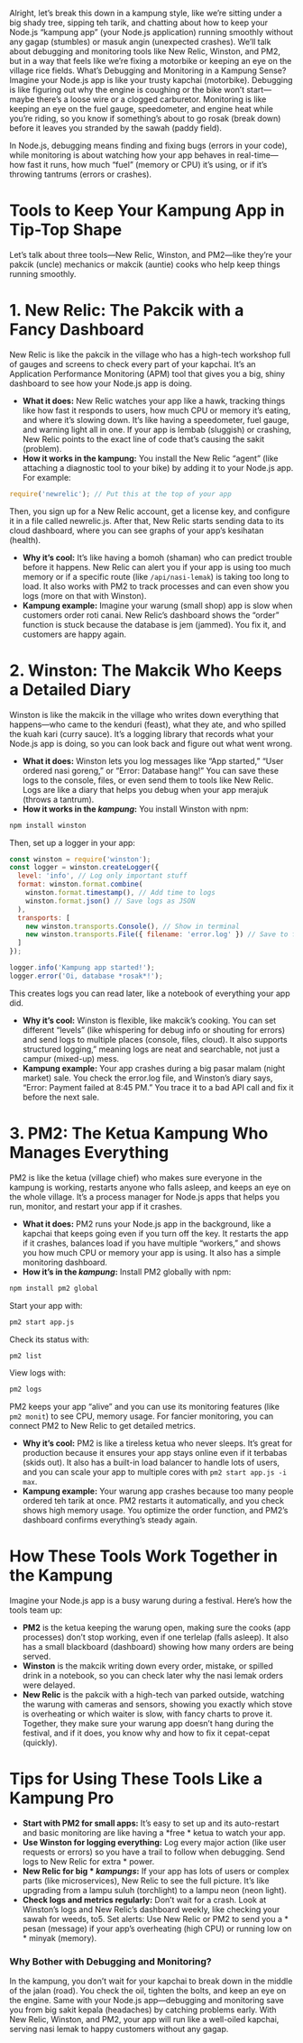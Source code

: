 Alright, let’s break this down in a kampung style, like we’re sitting under a big shady tree, sipping teh tarik, and chatting about how to keep your Node.js “kampung app” (your Node.js application) running smoothly without any gagap (stumbles) or masuk angin (unexpected crashes). We’ll talk about debugging and monitoring tools like New Relic, Winston, and PM2, but in a way that feels like we’re fixing a motorbike or keeping an eye on the village rice fields.
What’s Debugging and Monitoring in a Kampung Sense?
Imagine your Node.js app is like your trusty kapchai (motorbike). Debugging is like figuring out why the engine is coughing or the bike won’t start—maybe there’s a loose wire or a clogged carburetor. Monitoring is like keeping an eye on the fuel gauge, speedometer, and engine heat while you’re riding, so you know if something’s about to go rosak (break down) before it leaves you stranded by the sawah (paddy field).

In Node.js, debugging means finding and fixing bugs (errors in your code), while monitoring is about watching how your app behaves in real-time—how fast it runs, how much “fuel” (memory or CPU) it’s using, or if it’s throwing tantrums (errors or crashes).

# Tools to Keep Your Kampung App in Tip-Top Shape
Let’s talk about three tools—New Relic, Winston, and PM2—like they’re your pakcik (uncle) mechanics or makcik (auntie) cooks who help keep things running smoothly.

# 1. New Relic: The Pakcik with a Fancy Dashboard
New Relic is like the pakcik in the village who has a high-tech workshop full of gauges and screens to check every part of your kapchai. It’s an Application Performance Monitoring (APM) tool that gives you a big, shiny dashboard to see how your Node.js app is doing.
* **What it does:** New Relic watches your app like a hawk, tracking things like how fast it responds to users, how much CPU or memory it’s eating, and where it’s slowing down. It’s like having a speedometer, fuel gauge, and warning light all in one. If your app is lembab (sluggish) or crashing, New Relic points to the exact line of code that’s causing the sakit (problem).
* **How it works in the kampung:** You install the New Relic “agent” (like attaching a diagnostic tool to your bike) by adding it to your Node.js app. For example:
```javascript
require('newrelic'); // Put this at the top of your app
```
Then, you sign up for a New Relic account, get a license key, and configure it in a file called newrelic.js. After that, New Relic starts sending data to its cloud dashboard, where you can see graphs of your app’s kesihatan (health).
* **Why it’s cool:** It’s like having a bomoh (shaman) who can predict trouble before it happens. New Relic can alert you if your app is using too much memory or if a specific route (like `/api/nasi-lemak`) is taking too long to load. It also works with PM2 to track processes and can even show you logs (more on that with Winston).
* **Kampung example:** Imagine your warung (small shop) app is slow when customers order roti canai. New Relic’s dashboard shows the “order” function is stuck because the database is jem (jammed). You fix it, and customers are happy again.

# 2. Winston: The Makcik Who Keeps a Detailed Diary
Winston is like the makcik in the village who writes down everything that happens—who came to the kenduri (feast), what they ate, and who spilled the kuah kari (curry sauce). It’s a logging library that records what your Node.js app is doing, so you can look back and figure out what went wrong.
* **What it does:** Winston lets you log messages like “App started,” “User ordered nasi goreng,” or “Error: Database hang!” You can save these logs to the console, files, or even send them to tools like New Relic. Logs are like a diary that helps you debug when your app merajuk (throws a tantrum).
* **How it works in the *kampung*:** You install Winston with npm:
```bash
npm install winston
```
Then, set up a logger in your app:
```javascript
const winston = require('winston');
const logger = winston.createLogger({
  level: 'info', // Log only important stuff
  format: winston.format.combine(
    winston.format.timestamp(), // Add time to logs
    winston.format.json() // Save logs as JSON
  ),
  transports: [
    new winston.transports.Console(), // Show in terminal
    new winston.transports.File({ filename: 'error.log' }) // Save to file
  ]
});

logger.info('Kampung app started!');
logger.error('Oi, database *rosak*!');
```
This creates logs you can read later, like a notebook of everything your app did.
* **Why it’s cool:** Winston is flexible, like makcik’s cooking. You can set different “levels” (like whispering for debug info or shouting for errors) and send logs to multiple places (console, files, cloud). It also supports structured logging,” meaning logs are neat and searchable, not just a campur (mixed-up) mess.
* **Kampung example:** Your app crashes during a big pasar malam (night market) sale. You check the error.log file, and Winston’s diary says, “Error: Payment failed at 8:45 PM.” You trace it to a bad API call and fix it before the next sale.

# 3. PM2: The Ketua Kampung Who Manages Everything
PM2 is like the ketua (village chief) who makes sure everyone in the kampung is working, restarts anyone who falls asleep, and keeps an eye on the whole village. It’s a process manager for Node.js apps that helps you run, monitor, and restart your app if it crashes.
* **What it does:** PM2 runs your Node.js app in the background, like a kapchai that keeps going even if you turn off the key. It restarts the app if it crashes, balances load if you have multiple “workers,” and shows you how much CPU or memory your app is using. It also has a simple monitoring dashboard.
* **How it’s in the *kampung*:** Install PM2 globally with npm:
```bash
npm install pm2 global
```
Start your app with:
```bash
pm2 start app.js
```
Check its status with:
```bash
pm2 list
```
View logs with:
```bash
pm2 logs
```
PM2 keeps your app “alive” and you can use its monitoring features (like `pm2 monit`) to see CPU, memory usage. For fancier monitoring, you can connect PM2 to New Relic to get detailed metrics.
* **Why it’s cool:** PM2 is like a tireless ketua who never sleeps. It’s great for production because it ensures your app stays online even if it terbabas (skids out). It also has a built-in load balancer to handle lots of users, and you can scale your app to multiple cores with `pm2 start app.js -i max`.
* **Kampung example:** Your warung app crashes because too many people ordered teh tarik at once. PM2 restarts it automatically, and you check shows high memory usage. You optimize the order function, and PM2’s dashboard confirms everything’s steady again.

# How These Tools Work Together in the Kampung
Imagine your Node.js app is a busy warung during a festival. Here’s how the tools team up:
* **PM2** is the ketua keeping the warung open, making sure the cooks (app processes) don’t stop working, even if one terlelap (falls asleep). It also has a small blackboard (dashboard) showing how many orders are being served.
* **Winston** is the makcik writing down every order, mistake, or spilled drink in a notebook, so you can check later why the nasi lemak orders were delayed.
* **New Relic** is the pakcik with a high-tech van parked outside, watching the warung with cameras and sensors, showing you exactly which stove is overheating or which waiter is slow, with fancy charts to prove it.
Together, they make sure your warung app doesn’t hang during the festival, and if it does, you know why and how to fix it cepat-cepat (quickly).

# Tips for Using These Tools Like a Kampung Pro
* **Start with PM2 for small apps:** It’s easy to set up and its auto-restart and basic monitoring are like having a *free * ketua to watch your app.
* **Use Winston for logging everything:** Log every major action (like user requests or errors) so you have a trail to follow when debugging. Send logs to New Relic for extra * power.
* **New Relic for big * *kampungs*:** If your app has lots of users or complex parts (like microservices), New Relic to see the full picture. It’s like upgrading from a lampu suluh (torchlight) to a lampu neon (neon light).
* **Check logs and metrics regularly:** Don’t wait for a crash. Look at Winston’s logs and New Relic’s dashboard weekly, like checking your sawah for weeds, to5. Set alerts: Use New Relic or PM2 to send you a * pesan (message) if your app’s overheating (high CPU) or running low on * minyak (memory).

### Why Bother with Debugging and Monitoring?
In the kampung, you don’t wait for your kapchai to break down in the middle of the jalan (road). You check the oil, tighten the bolts, and keep an eye on the engine. Same with your Node.js app—debugging and monitoring save you from big sakit kepala (headaches) by catching problems early. With New Relic, Winston, and PM2, your app will run like a well-oiled kapchai, serving nasi lemak to happy customers without any gagap.
